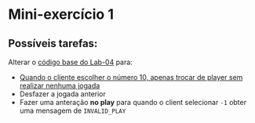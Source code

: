 # Mini-exercício 1

## Possíveis tarefas:

Alterar o [código base do Lab-04](../lab-04-rpc-error/exercise_ttt-grpc-master/) para:
- [Quando o cliente escolher o número 10, apenas trocar de player sem realizar nenhuma jogada](./exercise_ttt-change_player/)
- Desfazer a jogada anterior
- Fazer uma anteração **no play** para quando o client selecionar `-1` obter uma mensagem de `INVALID_PLAY`